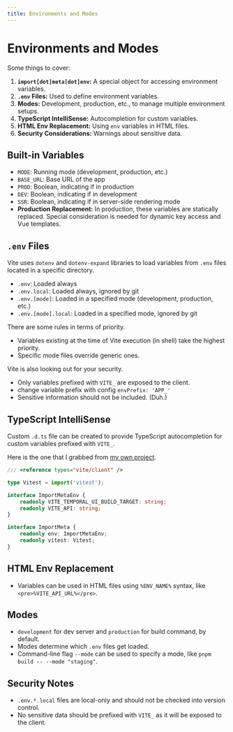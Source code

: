 ```yaml
---
title: Environments and Modes
---
```


# Environments and Modes

Some things to cover:

1. **`import[dot]meta[dot]env`:** A special object for accessing environment variables.
2. **`.env` Files:** Used to define environment variables.
3. **Modes:** Development, production, etc., to manage multiple environment setups.
4. **TypeScript IntelliSense:** Autocompletion for custom variables.
5. **HTML Env Replacement:** Using `env` variables in HTML files.
6. **Security Considerations:** Warnings about sensitive data.

## Built-in Variables

- `MODE`: Running mode (development, production, etc.)
- `BASE_URL`: Base URL of the app
- `PROD`: Boolean, indicating if in production
- `DEV`: Boolean, indicating if in development
- `SSR`: Boolean, indicating if in server-side rendering mode
- **Production Replacement:** In production, these variables are statically replaced. Special consideration is needed for dynamic key access and Vue templates.

## `.env` Files

Vite uses `dotenv` and `dotenv-expand` libraries to load variables from `.env` files located in a specific directory.

- `.env`: Loaded always
- `.env.local`: Loaded always, ignored by git
- `.env.[mode]`: Loaded in a specified mode (development, production, etc.)
- `.env.[mode].local`: Loaded in a specified mode, ignored by git

There are some rules in terms of priority.

- Variables existing at the time of Vite execution (in shell) take the highest priority.
- Specific mode files override generic ones.

Vite is also looking out for your security.

- Only variables prefixed with `VITE_` are exposed to the client.
- change variable prefix with config `envPrefix: 'APP_'`
- Sensitive information should not be included. (Duh.)

## TypeScript IntelliSense

Custom `.d.ts` file can be created to provide TypeScript autocompletion for custom variables prefixed with `VITE_`.

Here is the one that I grabbed from [my own project](https://github.com/temporalio/ui/blob/main/src/env.d.ts).

```ts
/// <reference types="vite/client" />

type Vitest = import('vitest');

interface ImportMetaEnv {
	readonly VITE_TEMPORAL_UI_BUILD_TARGET: string;
	readonly VITE_API: string;
}

interface ImportMeta {
	readonly env: ImportMetaEnv;
	readonly vitest: Vitest;
}
```

## HTML Env Replacement

- Variables can be used in HTML files using `%ENV_NAME%` syntax, like `<pre>%VITE_API_URL%</pre>`.

## Modes

- `development` for dev server and `production` for build command, by default.
- Modes determine which `.env` files get loaded.
- Command-line flag `--mode` can be used to specify a mode, like `pnpm build -- --mode "staging"`.

## Security Notes

- `.env.*.local` files are local-only and should not be checked into version control.
- No sensitive data should be prefixed with `VITE_` as it will be exposed to the client.
